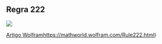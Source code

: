 Regra 222
---

![](https://mathworld.wolfram.com/images/eps-gif/ElementaryCARule222_1000.gif)

[Artigo Wolfram](https://mathworld.wolfram.com/Rule222.html)https://mathworld.wolfram.com/Rule222.html)


